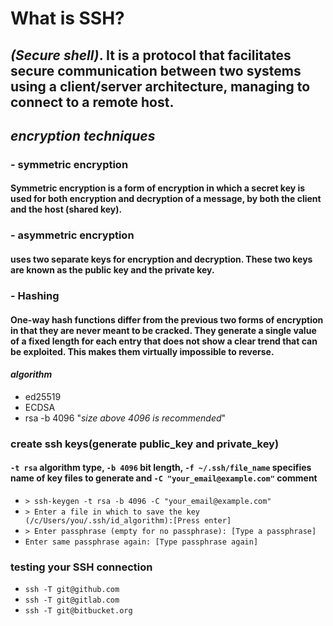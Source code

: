 # **What is SSH?**

## _(Secure shell)_. It is a protocol that facilitates secure communication between two systems using a client/server architecture, managing to connect to a remote host.

## _encryption techniques_

### - **symmetric encryption**

#### Symmetric encryption is a form of encryption in which a secret key is used for both encryption and decryption of a message, by both the client and the host **(shared key)**.

### - **asymmetric encryption**

#### uses two separate keys for encryption and decryption. These two keys are known as the **public key** and the **private key**.

### - **Hashing**

#### **One-way hash** functions differ from the previous two forms of encryption in that they are never meant to be cracked. They generate a single value of a fixed length for each entry that does not show a clear trend that can be exploited. This makes them virtually impossible to reverse.

#### _algorithm_

- ed25519
- ECDSA
- rsa -b 4096 "_size above 4096 is recommended_"

### **create ssh keys**(generate public_key and private_key)

#### `-t rsa` algorithm type, `-b 4096` bit length, `-f ~/.ssh/file_name` specifies name of key files to generate and `-C "your_email@example.com"` comment

- `> ssh-keygen -t rsa -b 4096 -C "your_email@example.com"`
- `> Enter a file in which to save the key (/c/Users/you/.ssh/id_algorithm):[Press enter]`
- `> Enter passphrase (empty for no passphrase): [Type a passphrase]`
- `Enter same passphrase again: [Type passphrase again]`

### **testing your SSH connection**

- `ssh -T git@github.com`
- `ssh -T git@gitlab.com`
- `ssh -T git@bitbucket.org`
